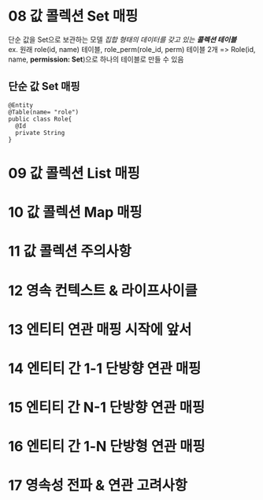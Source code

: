 # 08 값 콜렉션 Set 매핑
단순 값을 Set으로 보관하는 모델
*집합 형태의 데이터를 갖고 있는 **콜렉션 테이블***  
ex. 원래 role(id, name) 테이블, role_perm(role_id, perm) 테이블 2개 => Role(id, name, **permission: Set<String>**)으로 하나의 테이블로 만들 수 있음  
## 단순 값 Set 매핑
```
@Entity
@Table(name= "role")
public class Role{
  @Id
  private String
}
```

# 09 값 콜렉션 List 매핑

# 10 값 콜렉션 Map 매핑

# 11 값 콜렉션 주의사항

# 12 영속 컨텍스트 & 라이프사이클

# 13 엔티티 연관 매핑 시작에 앞서

# 14 엔티티 간 1-1 단방향 연관 매핑

# 15 엔티티 간 N-1 단방향 연관 매핑

# 16 엔티티 간 1-N 단방형 연관 매핑

# 17 영속성 전파 & 연관 고려사항

